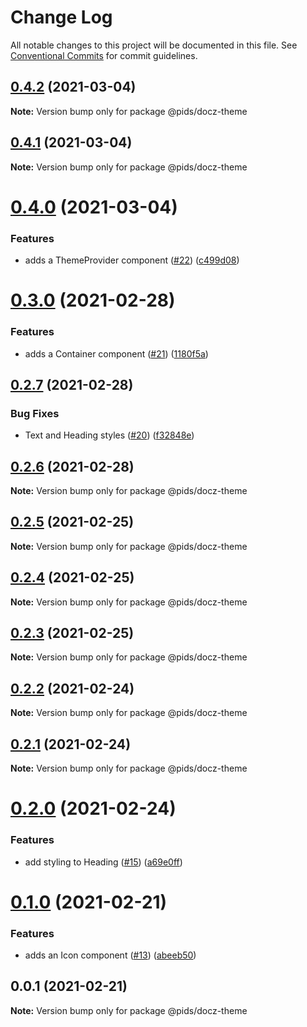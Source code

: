 # Change Log

All notable changes to this project will be documented in this file.
See [Conventional Commits](https://conventionalcommits.org) for commit guidelines.

## [0.4.2](https://github.com/eddysims/pids/compare/@pids/docz-theme@0.4.1...@pids/docz-theme@0.4.2) (2021-03-04)

**Note:** Version bump only for package @pids/docz-theme

## [0.4.1](https://github.com/eddysims/pids/compare/@pids/docz-theme@0.4.0...@pids/docz-theme@0.4.1) (2021-03-04)

**Note:** Version bump only for package @pids/docz-theme

# [0.4.0](https://github.com/eddysims/pids/compare/@pids/docz-theme@0.3.0...@pids/docz-theme@0.4.0) (2021-03-04)

### Features

- adds a ThemeProvider component ([#22](https://github.com/eddysims/pids/issues/22)) ([c499d08](https://github.com/eddysims/pids/commit/c499d08da48321a985d98336e2a30b222a061145))

# [0.3.0](https://github.com/eddysims/pids/compare/@pids/docz-theme@0.2.7...@pids/docz-theme@0.3.0) (2021-02-28)

### Features

- adds a Container component ([#21](https://github.com/eddysims/pids/issues/21)) ([1180f5a](https://github.com/eddysims/pids/commit/1180f5a1fe10752fcf19b062de1b6c79345347b6))

## [0.2.7](https://github.com/eddysims/pids/compare/@pids/docz-theme@0.2.6...@pids/docz-theme@0.2.7) (2021-02-28)

### Bug Fixes

- Text and Heading styles ([#20](https://github.com/eddysims/pids/issues/20)) ([f32848e](https://github.com/eddysims/pids/commit/f32848e4aef3ac710f3e49ea21d8d47080c9d252))

## [0.2.6](https://github.com/eddysims/pids/compare/@pids/docz-theme@0.2.5...@pids/docz-theme@0.2.6) (2021-02-28)

**Note:** Version bump only for package @pids/docz-theme

## [0.2.5](https://github.com/eddysims/pids/compare/@pids/docz-theme@0.2.4...@pids/docz-theme@0.2.5) (2021-02-25)

**Note:** Version bump only for package @pids/docz-theme

## [0.2.4](https://github.com/eddysims/pids/compare/@pids/docz-theme@0.2.3...@pids/docz-theme@0.2.4) (2021-02-25)

**Note:** Version bump only for package @pids/docz-theme

## [0.2.3](https://github.com/eddysims/pids/compare/@pids/docz-theme@0.2.2...@pids/docz-theme@0.2.3) (2021-02-25)

**Note:** Version bump only for package @pids/docz-theme

## [0.2.2](https://github.com/eddysims/pids/compare/@pids/docz-theme@0.2.1...@pids/docz-theme@0.2.2) (2021-02-24)

**Note:** Version bump only for package @pids/docz-theme

## [0.2.1](https://github.com/eddysims/pids/compare/@pids/docz-theme@0.2.0...@pids/docz-theme@0.2.1) (2021-02-24)

**Note:** Version bump only for package @pids/docz-theme

# [0.2.0](https://github.com/eddysims/pids/compare/@pids/docz-theme@0.1.0...@pids/docz-theme@0.2.0) (2021-02-24)

### Features

- add styling to Heading ([#15](https://github.com/eddysims/pids/issues/15)) ([a69e0ff](https://github.com/eddysims/pids/commit/a69e0ff0cc41fed3c1d4a93e00222ea41c046e95))

# [0.1.0](https://github.com/eddysims/pids/compare/@pids/docz-theme@0.0.1...@pids/docz-theme@0.1.0) (2021-02-21)

### Features

- adds an Icon component ([#13](https://github.com/eddysims/pids/issues/13)) ([abeeb50](https://github.com/eddysims/pids/commit/abeeb50d049c3b17b3e791ec22bc5fa48575cb69))

## 0.0.1 (2021-02-21)

**Note:** Version bump only for package @pids/docz-theme
